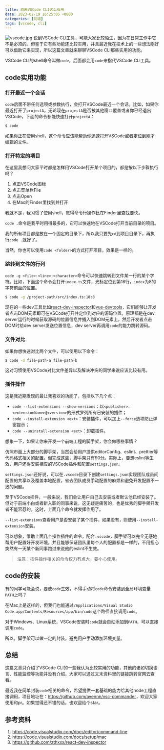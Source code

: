 ```yaml
---
title: 原来VSCode CLI这么有用
date: 2023-02-19 16:25:05 +0800
categories: [前端]
tags: [vscode, cli]
---
```


![vscode.jpg](/assets/img/blogs/630266f6-94d1-4769-95fe-49dae5881c57.jpeg)
说到VSCode CLI工具，可能大家比较陌生，因为在日常工作中它不是必须的。但鉴于它有些功能还比较实用，并且最近我在技术上的一些想法刚好可以借助它来实现，所以这篇文章就来聊聊VSCode CLI那些实用的功能。

VSCode CLI的shell命令叫做`code`，后面都会用`code`来指代VSCode CLI工具。

## code实用功能

### 打开最近一个会话

`code`后面不带任何选项或参数执行，会打开VSCode最近一个会话。比如，如果你最近打开了`projectA`，无论现在`projectA`是否被其他窗口覆盖或者你已经退出VSCode，下面的命令都能快速打开`projectA`：

```bash
$ code
```

如果你正在使用shell，这个命令应该能帮助你迅速打开VSCode或者定位到刚才编辑的文件。

### 打开特定的项目

在这里我想问大家平时都是怎样用VSCode打开某个项目的，都是按以下步骤执行吗？

1.  点击VSCode图标
2.  点击菜单栏File
3.  点击Open
4.  在Mac的Finder里找到并打开

我就不是，我习惯了使用shell，觉得命令行操作比在Finder里查找要快。

`code .`命令是我平时用得最多的，它可以快速地在VSCode打开当前目录的项目。

我的所有项目都是放在一个固定的目录下，所以我只要先`cd`到项目目录下，再执行`code .`就好了。

当然，你也可以使用`code <folder>`的方式打开项目，效果是一样的。

### 跳转到文件的行列

`code -g <file>:<line>:<character>`命令可以快速跳转到文件某一行的某个字符。比如，下面这个命令会打开`index.ts`文件，光标定位到第18行，`index`为8的字符前面的位置。

```bash
$ code -g /project-path/src/index.ts:18:8
```

现在的一些dev工具比如[react-dev-inspector](https://github.com/zthxxx/react-dev-inspector)和[vue-devtools](https://devtools.vuejs.org/)，它们能够让开发者点击DOM元素即可在VSCode打开并定位到对应的源码位置。原理都是在dev server运行的时候获取源码的位置信息并插入到DOM元素上，然后开发者点击DOM时给dev server发送位置信息，dev server再调用`code`的能力跳转源码。

### 文件对比

如果你想快速对比两个文件，可以使用以下命令：

```bash
$ code -d file-path-a file-path-b
```

这对习惯使用VSCode对比文件差异以及解决冲突的同学来说应该比较有用。

### 插件操作

这是我近期发现的最让我喜欢的功能了，包括以下几个点：

*   `code --list-extensions --show-versions`：以`<publisher>.<extensionName>@<version>`的形式罗列所有已安装的插件；
*   `code --install-extension <ext>`：安装插件，可以加上`--force`选项防止弹窗提示；
*   `code --uninstall-extension <ext>`：卸载插件。

想象一下，如果让你来开发一个前端工程的脚手架，你会做哪些事情？

仿照市面上大部分的脚手架，当然会给用户提供editorConfig、eslint、prettier等代码格式相关的配置。但完成这些，脚手架只有90分。实际上，要想eslint等生效，用户还得安装相应的VSCode插件和配置`settings.json`。

`settings.json`还好说，可以在`.vscode`目录下创建`settings.json`实现团队成员间配置的共享以及覆盖本地配置，省去团队成员手动配置的麻烦和避免开发配置不一致的问题。

至于VSCode插件，一般来说，我们会让用户自己去安装或者默认他已经安装了。但对于前端小白或者新入职的同事来说，这无疑是痛苦的，也是优秀的脚手架开发者不能容忍的。这时，上面几个命令就发挥作用了。

`--list-extensions`查看用户是否安装了某个插件，如果没有，则使用`--install-extension`安装。

可以想象，借助上面几个操作插件的命令，配合`.vscode`，脚手架可以完全无感地帮用户配置好开发环境，并且能够保证团队里每个人的配置都是一样的，不用担心突然有一天某个新同事跑过来说他的eslint不生效。

> 注意：插件操作相关的命令权力有点大，要小心使用。

## code的安装

有的同学可能会说，要使`code`生效，不得手动将`code`命令安装到全局环境变量`PATH`上吗？

在Mac上是这样的，但我们也能通过`/Applications/Visual Studio Code.app/Contents/Resources/app/bin/code`这个路径直接调用`code`。

对于Windows、Linux系统，VSCode安装时`code`就会自动添加到`PATH`，可以直接调用`code`。

所以，脚手架可以做一定的封装，避免用户手动添加环境变量。

## 总结

这篇文章只介绍了VSCode CLI的一些我认为比较实用的功能，其他的诸如切换语言、性能监控等功能并没有介绍，大家可以通过文末资料里的链接跳转官网去查看。

最近我在简单封装`code`相关的命令，希望提供一套基础的能力给其他node工程直接调用，项目地址在：<https://github.com/avennn/vsc-commander>，欢迎大家使用和pr。如果觉得还不错的话，也欢迎给个star。

## 参考资料

1.  <https://code.visualstudio.com/docs/editor/command-line>
2.  <https://code.visualstudio.com/docs/setup/mac>
3.  <https://github.com/zthxxx/react-dev-inspector>
